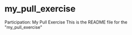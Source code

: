 # my_pull_exercise
Participation: My Pull Exercise
This is the README file for the "my_pull_exercise"
